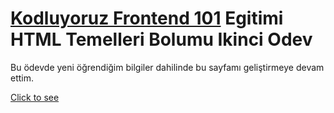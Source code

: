 # [Kodluyoruz Frontend 101](https://github.com/erdinckurt/kodluyoruz-frontend-101-egitimi) Egitimi HTML Temelleri Bolumu Ikinci Odev

Bu ödevde yeni öğrendiğim bilgiler dahilinde bu sayfamı geliştirmeye devam ettim.

[Click to see](https://erdinckurt.github.io/frontend-101-html-ikinci-odev/)
